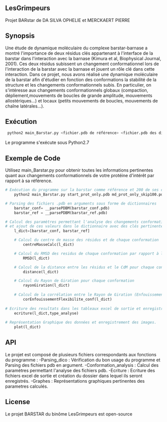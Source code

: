  LesGrimpeurs
 ------------
Projet BARstar de DA SILVA OPHELIE et MERCKAERT PIERRE

 Synopsis
 --------

Une étude de dynamique moléculaire du complexe barstar-barnase a montré l'importance de deux résidus clés appartenant à l'interface de la barstar dans l'interaction avec la barnase (Kimura et al, Biophysical Journal, 2001). Ces deux résidus subissent un changement conformationnel lors de l'interaction de la barstar avec la barnase et jouent un rôle clé dans cette interaction. Dans ce projet, nous avons réalisé une dynamique moléculaire de la barstar afin d'étudier en fonction des conformations la stabilité de la structure et les changements conformationnels subis.
En particulier, on s'intéresse aux changements conformationnels globaux (compaction, dépliement,mouvements de boucles de grande amplitude, mouvements allostériques...) et locaux (petits mouvements de boucles, mouvements de chaîne latérales...).

 Exécution
 ---------
```python
 python2 main_Barstar.py <fichier.pdb de référence> <fichier.pdb des différentes conformations> <méthode de calcul du centre de masse des résidus : "CA" ou "all">
 ```
 Le programme s'exécute sous Python2.7
 

 Exemple de Code
 ---------------

Utilisez main_Barstar.py pour obtenir toutes les informations pertinentes quant aux changements conformationnels de votre protéine d'intérêt par rapport à sa référence.

```python
# Exécution du programme sur la barstar comme référence et 200 de ses conformations en solution, en considérant le barycentre des atomes des résidus comme le centre de masse des résidus.
	python2 main_Barstar.py start_prot_only.pdb md_prot_only_skip100.pdb all

# Parsing des fichiers .pdb en arguments sous forme de dictionnaires
	barstar_conf= __parsePDBM(barstar_conf.pdb)
	barstar_ref = __parsePDBM(barstar_ref.pdb)

# Calcul des paramètres permettant l'analyse des changements conformationnels vis-à-vis de la référence 
# et ajout de ces valeurs dans le dictionnaire avec des clés pertinentes.
	l_dict=[barstar_conf, barstar_ref]

	# Calcul du centre de masse des résidus et de chaque conformation
		centreMasseCalc(l_dict)	

	# Calcul du RMSD des residus de chaque conformation par rapport à la référence			
		RMSD(l_dict)	

	# Calcul de la distance entre les résidus et le CdM pour chaque conformation			
		distance(l_dict)

	# Calcul du Rayon de Giration pour chaque conformation				
		rayonGiration(l_dict)
					
	# Calcul de la corrélation entre le Rayon de Giration (Enfouissement) et la Flexibilité (RMSD) pour chaque conformation
		corEnfouissementFlexibilite_conf(l_dict)
	
# Ecriture des resultats dans les tableaux excel de sortie et enregistrement dans les dossiers correspondants.
	ecriture(l_dict,type_analyse)
	
# Représentation Graphique des données et enregistrement des images.
	plot(l_dict) 
```

 API
 ---
Le projet est composé de plusieurs fichiers correspondants aux fonctions du programme :
-Parsing_dico : Vérification du bon usage du programme et Parsing des fichiers pdb en argument.
-Conformation_analysis : Calcul des paramètres permettant l'analyse des fichiers pdb.
-Ecriture : Ecriture des fichiers excel de sortie et création du dossier dans lequel ils seront enregistrés.
-Graphes : Représentations graphiques pertinentes des parametres calculés.

 License
 -------
Le projet BARSTAR du binôme LesGrimpeurs est open-source

